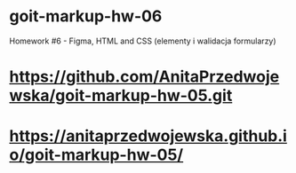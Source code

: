 # goit-markup-hw-06
Homework #6 - Figma, HTML and CSS (elementy i walidacja formularzy)
# https://github.com/AnitaPrzedwojewska/goit-markup-hw-05.git
# https://anitaprzedwojewska.github.io/goit-markup-hw-05/